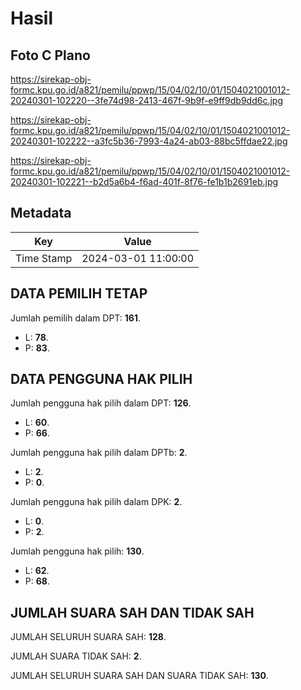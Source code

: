 # Hasil

## Foto C Plano

https://sirekap-obj-formc.kpu.go.id/a821/pemilu/ppwp/15/04/02/10/01/1504021001012-20240301-102220--3fe74d98-2413-467f-9b9f-e9ff9db9dd6c.jpg

https://sirekap-obj-formc.kpu.go.id/a821/pemilu/ppwp/15/04/02/10/01/1504021001012-20240301-102222--a3fc5b36-7993-4a24-ab03-88bc5ffdae22.jpg

https://sirekap-obj-formc.kpu.go.id/a821/pemilu/ppwp/15/04/02/10/01/1504021001012-20240301-102221--b2d5a6b4-f6ad-401f-8f76-fe1b1b2691eb.jpg


## Metadata

| Key        | Value               |
| ---------- | ------------------- |
| Time Stamp | 2024-03-01 11:00:00 |


## DATA PEMILIH TETAP

Jumlah pemilih dalam DPT: **161**.
 * L: **78**.
 * P: **83**.

## DATA PENGGUNA HAK PILIH

Jumlah pengguna hak pilih dalam DPT: **126**.
 * L: **60**.
 * P: **66**.

Jumlah pengguna hak pilih dalam DPTb: **2**.
 * L: **2**.
 * P: **0**.

Jumlah pengguna hak pilih dalam DPK: **2**.
 * L: **0**.
 * P: **2**.

Jumlah pengguna hak pilih: **130**.
 * L: **62**.
 * P: **68**.

## JUMLAH SUARA SAH DAN TIDAK SAH

JUMLAH SELURUH SUARA SAH: **128**.

JUMLAH SUARA TIDAK SAH: **2**.

JUMLAH SELURUH SUARA SAH DAN SUARA TIDAK SAH: **130**.


